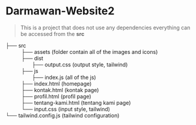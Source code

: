 # Darmawan-Website2

> This is a project that does not use any dependencies
> everything can be accessed from the **src**

├── src  
&#8195;&#8195;&#8195;├── assets (folder contain all of the images and icons)  
&#8195;&#8195;&#8195;├── dist  
&#8195;&#8195;&#8195;&#8195;&#8195;├── output.css (output style, tailwind)  
&#8195;&#8195;&#8195;├── js  
&#8195;&#8195;&#8195;&#8195;&#8195;├── index.js (all of the js)  
&#8195;&#8195;&#8195;├── index.html (homepage)  
&#8195;&#8195;&#8195;├── kontak.html (kontak page)  
&#8195;&#8195;&#8195;├── profil.html (profil page)  
&#8195;&#8195;&#8195;├── tentang-kami.html (tentang kami page)  
&#8195;&#8195;&#8195;└── input.css (input style, tailwind)  
└── tailwind.config.js (tailwind configuration)  
